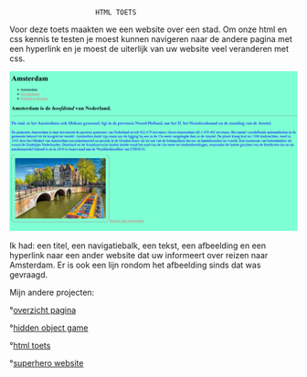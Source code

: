                          HTML TOETS

Voor deze toets maakten we een website over een stad. Om onze html en css kennis te testen je moest kunnen navigeren naar de andere pagina met een hyperlink en je moest de uiterlijk van uw website veel veranderen met css.

![Amsterdam website](Images/Amsterdam.png)

Ik had: een titel, een navigatiebalk, een tekst, een afbeelding en een hyperlink naar een ander website dat uw informeert over reizen naar Amsterdam. Er is ook een lijn rondom het afbeelding sinds dat was gevraagd.

Mijn andere projecten: 

°[overzicht pagina](overzichtpagina.md)

°[hidden object game](hiddenobjectgame.md)

°[html toets](htmltoets.md)

°[superhero website](superherowebsite.md)












